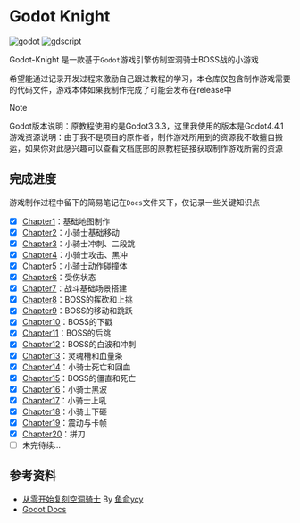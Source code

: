 # Godot Knight

![godot](https://img.shields.io/badge/Godot-4\.4\.1-478CBF?logo=godot-engine&logoColor=white)
![gdscript](https://img.shields.io/badge/GDScript-4\.x-478CBF?logo=godot-engine&logoColor=white)

Godot-Knight 是一款基于`Godot`游戏引擎仿制空洞骑士BOSS战的小游戏

希望能通过记录开发过程来激励自己跟进教程的学习，本仓库仅包含制作游戏需要的代码文件，游戏本体如果我制作完成了可能会发布在release中

> [!Note]
> Godot版本说明：原教程使用的是Godot3.3.3，这里我使用的版本是Godot4.4.1  
> 游戏资源说明：由于我不是项目的原作者，制作游戏所用到的资源我不敢擅自搬运，如果你对此感兴趣可以查看文档底部的原教程链接获取制作游戏所需的资源

## 完成进度

游戏制作过程中留下的简易笔记在`Docs`文件夹下，仅记录一些关键知识点

- [X] [Chapter1](Docs/Chapter1.md)：基础地图制作
- [X] [Chapter2](Docs/Chapter2.md)：小骑士基础移动
- [X] [Chapter3](Docs/Chapter3.md)：小骑士冲刺、二段跳
- [X] [Chapter4](Docs/Chapter4.md)：小骑士攻击、黑冲
- [X] [Chapter5](Docs/Chapter5.md)：小骑士动作碰撞体
- [X] [Chapter6](Docs/Chapter6.md)：受伤状态
- [X] [Chapter7](Docs/Chapter7.md)：战斗基础场景搭建
- [X] [Chapter8](Docs/Chapter8.md)：BOSS的挥砍和上挑
- [X] [Chapter9](Docs/Chapter9.md)：BOSS的移动和跳跃
- [X] [Chapter10](Docs/Chapter10.md)：BOSS的下戳
- [X] [Chapter11](Docs/Chapter11.md)：BOSS的后跳
- [X] [Chapter12](Docs/Chapter12.md)：BOSS的白波和冲刺
- [X] [Chapter13](Docs/Chapter13.md)：灵魂槽和血量条
- [X] [Chapter14](Docs/Chapter14.md)：小骑士死亡和回血
- [X] [Chapter15](Docs/Chapter15.md)：BOSS的僵直和死亡
- [X] [Chapter16](Docs/Chapter16.md)：小骑士黑波
- [X] [Chapter17](Docs/Chapter17.md)：小骑士上吼
- [X] [Chapter18](Docs/Chapter18.md)：小骑士下砸
- [X] [Chapter19](Docs/Chapter19.md)：震动与卡帧
- [X] [Chapter20](Docs/Chapter20.md)：拼刀
- [ ] 未完待续...

## 参考资料

- [从零开始复刻空洞骑士](https://space.bilibili.com/1165988987/lists/5894352?type=season) By [鱼俞ycy](https://space.bilibili.com/1165988987)
- [Godot Docs](https://docs.godotengine.org/en/stable/)
